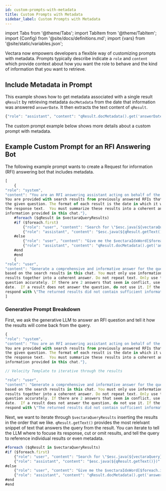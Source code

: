 ```yaml
---
id: custom-prompts-with-metadata
title: Custom Prompts with Metadata
sidebar_label: Custom Prompts with Metadata
---
```


import Tabs from '@theme/Tabs';
import TabItem from '@theme/TabItem';
import {Config} from '@site/docs/definitions.md';
import {vars} from '@site/static/variables.json';

Vectara now empowers developers a flexible way of customizing prompts with
metadata. Prompts typically describe indicate a `role` and `content` which 
provide context about how you want the role to behave and the kind of 
information that you want to retrieve.

## Include Metadata in Prompt

This example shows how to get metadata associated with a single result `qResult` 
by retrieving metadata `docMetadata` from the date that information was 
answered `answerDate`. It then extracts the text content of `qResult`.

```javascript
{"role": "assistant", "content": "qResult.docMetadata().get('answerDate') $esc.java(${qResult.getText()})" },
```

The custom prompt example below shows more details about a custom prompt with 
metadata.

## Example Custom Prompt for an RFI Answering Bot

The following example prompt wants to create a Request for information (RFI) 
answering bot that includes metadata.

```javascript
[
	{
"role": "system",
"content": "You are an RFI answering assistant acting on behalf of the company Vectara. 
You are provided with search results from previously answered RFIs that may help answer 
the given question. The format of each result is the date in which it was answered and 
the response text.  You must summarize these results into a coherent answer. Only use 
information provided in this chat."},
	#foreach ($qResult in $vectaraQueryResults)
  	#if ($foreach.first)
    	{"role": "user", "content": "Search for \"$esc.java(${vectaraQuery})\", and give me the first search result."},
    	{"role": "assistant", "content": "$esc.java(${qResult.getText()})" },
  	#else
    	{"role": "user", "content": "Give me the $vectaraIdxWord[$foreach.index] search result."},
    	{"role": "assistant", "content": "qResult.docMetadata().get('answerDate') $esc.java(${qResult.getText()})" },
  	#end
	#end
	{
"role": "user",
"content": "Generate a comprehensive and informative answer for the question \"$esc.java(${vectaraQuery})\" solely 
based on the search results in this chat. You must only use information from the provided results. Combine search 
results together into a coherent answer. Do not repeat text. Only use the most relevant results that answer the 
question accurately. If there are 2 answers that seem in conflict, use the most recent answer according to the 
date.  If a result does not answer the question, do not use it. If the search results are not valid, 
respond with \"The returned results did not contain sufficient information to the question.\"."}
]
```

### Generative Prompt Breakdown

First, we ask the generative LLM to answer an RFI question and tell it how the 
results will come back from the query.

```javascript
{
"role": "system",
"content": "You are an RFI answering assistant acting on behalf of the company Vectara. 
You are provided with search results from previously answered RFIs that may help answer 
the given question. The format of each result is the date in which it was answered and 
the response text.  You must summarize these results into a coherent answer. Only use 
information provided in this chat."},

// Velocity Template to iterative through the results

"role": "user",
"content": "Generate a comprehensive and informative answer for the question \"$esc.java(${vectaraQuery})\" solely 
based on the search results in this chat. You must only use information from the provided results. Combine search 
results together into a coherent answer. Do not repeat text. Only use the most relevant results that answer the 
question accurately. If there are 2 answers that seem in conflict, use the most recent answer according to the 
date.  If a result does not answer the question, do not use it. If the search results are not valid, 
respond with \"The returned results did not contain sufficient information to the question.\"."}

```

Next, we want to iterate through `$vectaraQueryResults` inserting the results 
in the order that we like. `qResult.getText()` provides the most relelvant 
snippet of text that answers the query from the result. You can iterate to 
tell the LLM where to focuse its response, cut or omit results, and tell the query 
to reference individual results or even metadata.

```javascript
#foreach ($qResult in $vectaraQueryResults)
#if ($foreach.first)
  	{"role": "user", "content": "Search for \"$esc.java(${vectaraQuery})\", and give me the first search result."},
   	{"role": "assistant", "content": "$esc.java(${qResult.getText()})" },
#else
   	{"role": "user", "content": "Give me the $vectaraIdxWord[$foreach.index] search result."},
   	{"role": "assistant", "content": "qResult.docMetadata().get('answerDate') $esc.java(${qResult.getText()})" },
#end
#end
```

